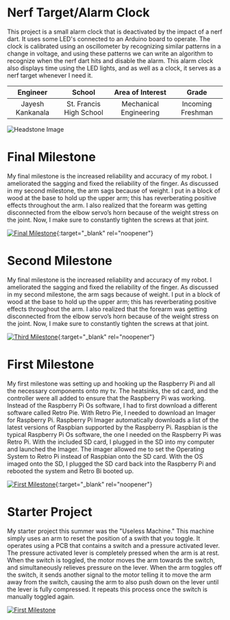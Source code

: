﻿# Nerf Target/Alarm Clock
This project is a small alarm clock that is deactivated by the impact of a nerf dart. It uses some LED's connected to an Arduino board to operate. The clock is calibrated using an oscillometer by recognizing similar patterns in a change in voltage, and using these patterns we can write an algorithm to recognize when the nerf dart hits and disable the alarm. This alarm clock also displays time using the LED lights, and as well as a clock, it serves as a nerf target whenever I need it.

| **Engineer** | **School** | **Area of Interest** | **Grade** |
|:--:|:--:|:--:|:--:|
| Jayesh Kankanala | St. Francis High School | Mechanical Engineering | Incoming Freshman

![Headstone Image](https://lh3.googleusercontent.com/pw/AM-JKLXxO2NAix_UHZqhKbR0_yUSqJ13SZYBCzEKlT49LGyTo6AnGnMQwYPeFEVjm0XkGqb4K8YLoDKk3O8TDLQkm6bSboWW7a4QQYuqYfjVXYR5P8v0ww8n9wkq0dWff-4rqtbZzTKWc5plo5MwvwkrZ0Q=s1578-no?authuser=0)

# Final Milestone
My final milestone is the increased reliability and accuracy of my robot. I ameliorated the sagging and fixed the reliability of the finger. As discussed in my second milestone, the arm sags because of weight. I put in a block of wood at the base to hold up the upper arm; this has reverberating positive effects throughout the arm. I also realized that the forearm was getting disconnected from the elbow servo’s horn because of the weight stress on the joint. Now, I make sure to constantly tighten the screws at that joint. 

[![Final Milestone](https://res.cloudinary.com/marcomontalbano/image/upload/v1612573869/video_to_markdown/images/youtube--F7M7imOVGug-c05b58ac6eb4c4700831b2b3070cd403.jpg )](https://www.youtube.com/watch?v=F7M7imOVGug&feature=emb_logo "Final Milestone"){:target="_blank" rel="noopener"}

# Second Milestone
My final milestone is the increased reliability and accuracy of my robot. I ameliorated the sagging and fixed the reliability of the finger. As discussed in my second milestone, the arm sags because of weight. I put in a block of wood at the base to hold up the upper arm; this has reverberating positive effects throughout the arm. I also realized that the forearm was getting disconnected from the elbow servo’s horn because of the weight stress on the joint. Now, I make sure to constantly tighten the screws at that joint.

[![Third Milestone](https://res.cloudinary.com/marcomontalbano/image/upload/v1612574014/video_to_markdown/images/youtube--y3VAmNlER5Y-c05b58ac6eb4c4700831b2b3070cd403.jpg)](https://www.youtube.com/watch?v=y3VAmNlER5Y&feature=emb_logo "Second Milestone"){:target="_blank" rel="noopener"}
# First Milestone

My first milestone was setting up and hooking up the Raspberry Pi and all the necessary components onto my tv. The heatsinks, the sd card, and the controller were all added to ensure that the Raspberry Pi was working. Instead of the Raspberry Pi Os software, I had to first download a different software called Retro Pie. With Retro Pie, I needed to download an Imager for Raspberry Pi. Raspberry Pi Imager automatically downloads a list of the latest versions of Raspbian supported by the Raspberry Pi. Raspbian is the typical Raspberry Pi Os software, the one I needed on the Raspberry Pi was Retro Pi. With the included SD card, I plugged in the SD into my computer and launched the Imager. The imager allowed me to set the Operating System to Retro Pi instead of Raspbian onto the SD card. With the OS imaged onto the SD, I plugged the SD card back into the Raspberry Pi and rebooted the system and Retro Bi booted up.

[![First Milestone](https://res.cloudinary.com/marcomontalbano/image/upload/v1612574117/video_to_markdown/images/youtube--CaCazFBhYKs-c05b58ac6eb4c4700831b2b3070cd403.jpg)](https://www.youtube.com/watch?v=CaCazFBhYKs "First Milestone"){:target="_blank" rel="noopener"}

# Starter Project
My starter project this summer was the "Useless Machine." This machine simply uses an arm to reset the position of a swith that you toggle. It operates using a PCB that contains a switch and a pressure activated lever. The pressure activated lever is completely pressed when the arm is at rest. When the switch is toggled, the motor moves the arm towards the switch, and simultaneously relieves pressure on the lever. When the arm toggles off the switch, it sends another signal to the motor telling it to move the arm away from the switch, causing the arm to also push down on the lever until the lever is fully compressed. It repeats this process once the switch is manually toggled again. 

[![First Milestone](https://i3.ytimg.com/vi/L8_Psk7M8gM/maxresdefault.jpg)](https://www.youtube.com/watch?v=L8_Psk7M8gM&feature=emb_logo "Starter Project")
